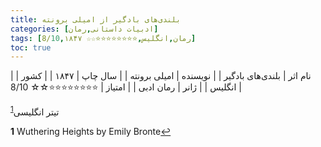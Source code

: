 ```yaml
---
title: بلندی‌های بادگیر از امیلی برونته
categories: [ادبیات داستانی,رمان]
tags: [رمان,انگلیس,⭐⭐⭐⭐⭐⭐⭐⭐☆☆ 8/10,۱۸۴۷]
toc: true
---
```


| نام اثر | بلندی‌های بادگیر |
| نویسنده | امیلی برونته |
| سال چاپ | ۱۸۴۷ |
| کشور | انگلیس |
| ژانر | رمان ادبی |
| امتیاز | ⭐⭐⭐⭐⭐⭐⭐⭐☆☆ 8/10 |

تیتر انگلیسی<sup id="a1">[1](#f1)</sup>




<b id="f1">1</b> <span class="footnote">Wuthering Heights by Emily Bronte</span>[↩](#a1)